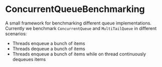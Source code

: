 # ConcurrentQueueBenchmarking

A small framework for benchmarking different queue implementations. Currently we
benchmark `ConcurrentQueue` and `MultiTailQueue` in different scenarios:

* Threads enqueue a bunch of items
* Threads dequeue a bunch of items
* Threads enqueue a bunch of items while on thread continuously dequeues items
